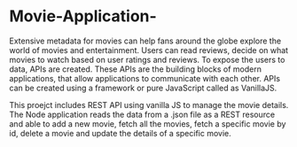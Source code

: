 # Movie-Application-

Extensive metadata for movies can help fans around the globe explore the world of movies and entertainment. Users can read reviews, decide on what movies to watch based on user ratings and reviews. To expose the users to data, APIs are created. These APIs are the building blocks of modern applications, that allow applications to communicate with each other. APIs can be created using a framework or pure JavaScript called as VanillaJS. 

This proejct includes REST API using vanilla JS to manage the movie details. The Node application reads the data from a .json file as a REST resource and able to add a new movie, fetch all the movies, fetch a specific movie by id, delete a movie and update the details of a specific movie.
